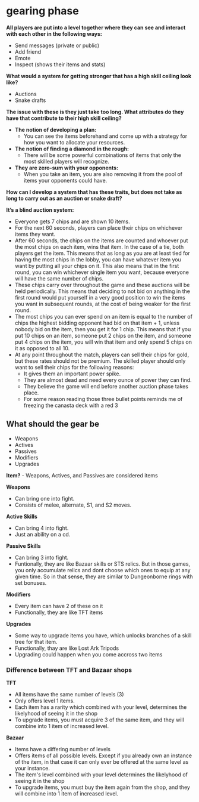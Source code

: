 # gearing phase

**All players are put into a level together where they can see and interact with each other in the following ways:**

- Send messages (private or public)
- Add friend
- Emote
- Inspect (shows their items and stats)

**What would a system for getting stronger that has a high skill ceiling look like?** 

- Auctions
- Snake drafts

**The issue with these is they just take too long. What attributes do they have that contribute to their high skill ceiling?**

- **The notion of developing a plan:**
    - You can see the items beforehand and come up with a strategy for how you want to allocate your resources.
- **The notion of finding a diamond in the rough:**
    - There will be some powerful combinations of items that only the most skilled players will recognize.
- **They are zero-sum with your opponents:**
    - When you take an item, you are also removing it from the pool of items your opponents could have.

**How can I develop a system that has these traits, but does not take as long to carry out as an auction or snake draft?**

**It’s a blind auction system:** 

- Everyone gets 7 chips and are shown 10 items.
- For the next 60 seconds, players can place their chips on whichever items they want.
- After 60 seconds, the chips on the items are counted and whoever put the most chips on each item, wins that item. In the case of a tie, both players get the item. This means that as long as you are at least tied for having the most chips in the lobby, you can have whatever item you want by putting all your chips on it. This also means that in the first round, you can win whichever single item you want, because everyone will have the same number of chips.
- These chips carry over throughout the game and these auctions will be held periodically. This means that deciding to not bid on anything in the first round would put yourself in a very good position to win the items you want in subsequent rounds, at the cost of being weaker for the first round.
- The most chips you can ever spend on an item is equal to the number of chips the highest bidding opponent had bid on that item + 1, unless nobody bid on the item, then you get it for 1 chip. This means that if you put 10 chips on an item, someone put 2 chips on the item, and someone put 4 chips on the item, you will win that item and only spend 5 chips on it as opposed to all 10.
- At any point throughout the match, players can sell their chips for gold, but these rates should not be premium. The skilled player should only want to sell their chips for the following reasons:
    - It gives them an important power spike.
    - They are almost dead and need every ounce of power they can find.
    - They believe the game will end before another auction phase takes place.
    - For some reason reading those three bullet points reminds me of freezing the canasta deck with a red 3
    
## **What should the gear be**
- Weapons
- Actives
- Passives
- Modifiers
- Upgrades

**Item?** - Weapons, Actives, and Passives are considered items

**Weapons**
- Can bring one into fight.
- Consists of melee, alternate, S1, and S2 moves.

**Active Skills**
- Can bring 4 into fight.
- Just an ability on a cd.

**Passive Skills**
- Can bring 3 into fight.
- Funtionally, they are like Bazaar skills or STS relics. But in those games, you only accumulate relics and dont choose which ones to equip at any given time. So in that sense, they are similar to Dungeonborne rings with set bonuses.

**Modifiers**
- Every item can have 2 of these on it
- Functionally, they are like TFT items

**Upgrades**
- Some way to upgrade items you have, which unlocks branches of a skill tree for that item.
- Functionally, thay are like Lost Ark Tripods 
- Upgrading could happen when you come accross two items 

### **Difference between TFT and Bazaar shops**
**TFT**
- All items have the same number of levels (3)
- Only offers level 1 items.
- Each item has a rarity which combined with your level, determines the likelyhood of seeing it in the shop
- To upgrade items, you must acquire 3 of the same item, and they will combine into 1 item of increased level.

**Bazaar**
- Items have a differing number of levels
- Offers items of all possible levels. Except if you already own an instance of the item, in that case it can only ever be offered at the same level as your instance.
- The item's level combined with your level determines the likelyhood of seeing it in the shop
- To upgrade items, you must buy the item again from the shop, and they will combine into 1 item of increased level.

